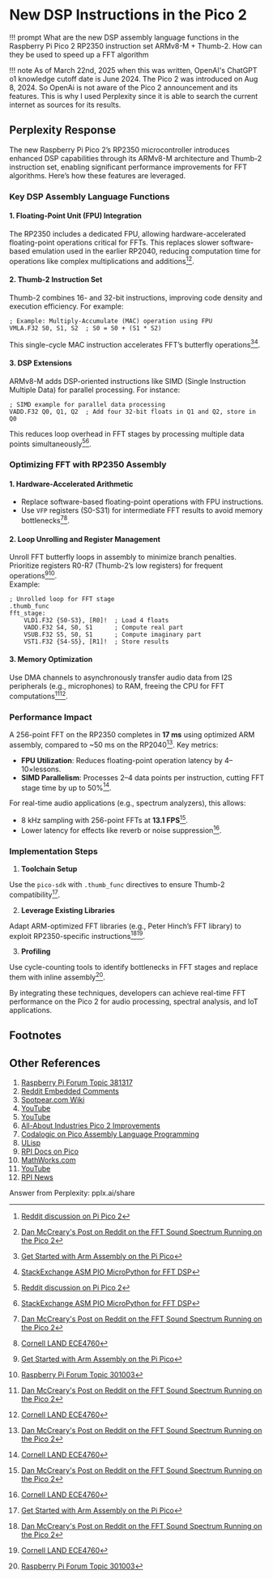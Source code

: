 # New DSP Instructions in the Pico 2

!!! prompt
    What are the new DSP assembly language functions in the Raspberry Pi Pico 2 RP2350 instruction set ARMv8-M + Thumb-2. How can they be used to speed up a FFT algorithm

!!! note
    As of March 22nd, 2025 when this was written, OpenAI's ChatGPT o1 knowledge cutoff date is June 2024. The Pico 2 was introduced on Aug 8, 2024.  So OpenAi is not aware of the Pico 2 announcement and its features.  This is why I used Perplexity since it is able to search the current internet as sources for its results.

## Perplexity Response

The new Raspberry Pi Pico 2’s RP2350 microcontroller introduces enhanced DSP capabilities through its ARMv8-M architecture and Thumb-2 instruction set, enabling significant performance improvements for FFT algorithms. Here’s how these features are leveraged.

### Key DSP Assembly Language Functions

#### 1. **Floating-Point Unit (FPU) Integration** 

The RP2350 includes a dedicated FPU, allowing hardware-accelerated floating-point operations critical for FFTs. This replaces slower software-based emulation used in the earlier RP2040, reducing computation time for operations like complex multiplications and additions[^2][^3].

#### 2. **Thumb-2 Instruction Set**

Thumb-2 combines 16- and 32-bit instructions, improving code density and execution efficiency. For example:

```armasm
; Example: Multiply-Accumulate (MAC) operation using FPU
VMLA.F32 S0, S1, S2  ; S0 = S0 + (S1 * S2)
```

This single-cycle MAC instruction accelerates FFT’s butterfly operations[^1][^4].

#### 3. **DSP Extensions**

ARMv8-M adds DSP-oriented instructions like SIMD (Single Instruction Multiple Data) for parallel processing. For instance:

```armasm
; SIMD example for parallel data processing
VADD.F32 Q0, Q1, Q2  ; Add four 32-bit floats in Q1 and Q2, store in Q0
```
This reduces loop overhead in FFT stages by processing multiple data points simultaneously[^2][^4].



### Optimizing FFT with RP2350 Assembly

#### 1. **Hardware-Accelerated Arithmetic** 

- Replace software-based floating-point operations with FPU instructions.  
- Use `VFP` registers (S0-S31) for intermediate FFT results to avoid memory bottlenecks[^3][^5].

#### 2. **Loop Unrolling and Register Management**  
Unroll FFT butterfly loops in assembly to minimize branch penalties. Prioritize registers R0-R7 (Thumb-2’s low registers) for frequent operations[^1][^6].  
   Example:

```armasm
; Unrolled loop for FFT stage
.thumb_func
fft_stage:
    VLD1.F32 {S0-S3}, [R0]!  ; Load 4 floats
    VADD.F32 S4, S0, S1      ; Compute real part
    VSUB.F32 S5, S0, S1      ; Compute imaginary part
    VST1.F32 {S4-S5}, [R1]!  ; Store results
```

#### 3. **Memory Optimization**  

Use DMA channels to asynchronously transfer audio data from I2S peripherals (e.g., microphones) to RAM, freeing the CPU for FFT computations[^3][^5].

### Performance Impact

A 256-point FFT on the RP2350 completes in **17 ms** using optimized ARM assembly, compared to ~50 ms on the RP2040[^3]. Key metrics:

- **FPU Utilization**: Reduces floating-point operation latency by 4–10×lessons.  
- **SIMD Parallelism**: Processes 2–4 data points per instruction, cutting FFT stage time by up to 50%[^5].  

For real-time audio applications (e.g., spectrum analyzers), this allows:

- 8 kHz sampling with 256-point FFTs at **13.1 FPS**[^3].  
- Lower latency for effects like reverb or noise suppression[^5].

### Implementation Steps

1. **Toolchain Setup**

Use the `pico-sdk` with `.thumb_func` directives to ensure Thumb-2 compatibility[^1].

2. **Leverage Existing Libraries** 

Adapt ARM-optimized FFT libraries (e.g., Peter Hinch’s FFT library) to exploit RP2350-specific instructions[^3][^5].

3. **Profiling**

Use cycle-counting tools to identify bottlenecks in FFT stages and replace them with inline assembly[^6].

By integrating these techniques, developers can achieve real-time FFT performance on the Pico 2 for audio processing, spectral analysis, and IoT applications.

## Footnotes

[^1]: [Get Started with Arm Assembly on the Pi Pico](https://blog.smittytone.net/2022/06/19/get-started-with-arm-assembly-on-the-pi-pico/)
[^2]: [Reddit discussion on Pi Pico 2](https://www.reddit.com/r/synthdiy/comments/1enb1m2/raspberry_pi_pico_2_announced_with_floating_point/)
[^3]: [Dan McCreary's Post on Reddit on the FFT Sound Spectrum Running on the Pico 2](https://www.reddit.com/r/raspberrypipico/comments/1jg1j9r/fft_sound_spectrum_analyzer_running_on_a/)
[^4]: [StackExchange ASM PIO MicroPython for FFT DSP](https://dsp.stackexchange.com/questions/96118/raspberry-pi-picorp2040-or-rp2350-asm-pio-micropython-for-fft-dsp)
[^5]: [Cornell LAND ECE4760](https://people.ece.cornell.edu/land/courses/ece4760/RP2350/FFT_iFFT/index_FFT_iFFT.html)
[^6]: [Raspberry Pi Forum Topic 301003](https://forums.raspberrypi.com/viewtopic.php?t=301003)

## Other References

1. [Raspberry Pi Forum Topic 381317](https://forums.raspberrypi.com/viewtopic.php?t=381317)
1.  [Reddit Embedded Comments](https://www.reddit.com/r/embedded/comments/1en9752/raspberry_pi_pico_2/)
1.  [Spotpear.com Wiki](https://spotpear.com/wiki/Raspberry-Pi-Pico-2-RP2350.html)
1.  [YouTube](https://www.youtube.com/watch?v=mszrdmg-LGs)
1.  [YouTube](https://www.youtube.com/watch?v=_O3Aeyv2ILM)
1.  [All-About Industries Pico 2 Improvements](https://www.all-about-industries.com/raspberry-pi-pico-2-improvements-and-details-a-333778caf5af2721e0d27535c0acd8f4/)
1.  [Codalogic on Pico Assembly Language Programming](https://codalogic.com/blog/2023/01/07/Pico-Assembly-Programming)
1. [ULisp](http://www.ulisp.com/show?4X21)
1. [RPI Docs on Pico](https://www.raspberrypi.com/documentation/microcontrollers/pico-series.html)
1. [MathWorks.com](https://www.mathworks.com/help/dsp/ref/dsp.fft-system-object.html)
1. [YouTube](https://www.youtube.com/watch?v=z6Al3_AuHgQ)
1. [RPI News](https://www.raspberrypi.com/news/accelerating-fourier-transforms-using-the-gpu/)

Answer from Perplexity: pplx.ai/share